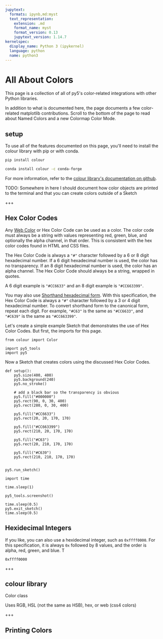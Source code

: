 ```yaml
---
jupytext:
  formats: ipynb,md:myst
  text_representation:
    extension: .md
    format_name: myst
    format_version: 0.13
    jupytext_version: 1.14.7
kernelspec:
  display_name: Python 3 (ipykernel)
  language: python
  name: python3
---
```


# All About Colors

This page is a collection of all of py5's color-related integrations with other
Python libraries.

In addition to what is documented here, the [](integrations/matplotlib) page
documents a few color-related matplotlib contributions. Scroll to the bottom
of the page to read about Named Colors and a new Colormap Color Mode.


## setup

To use all of the features documented on this page, you'll need to install the colour library
with pip or with conda.

```bash
pip install colour
```

```bash
conda install colour -c conda-forge
```

For more information, refer to the [colour library's documentation on github](https://github.com/vaab/colour).

TODO: Somewhere in here I should document how color objects are printed to the terminal and that you can create colors outside of a Sketch

+++

## Hex Color Codes

Any [Web Color](https://en.wikipedia.org/wiki/Web_colors) or Hex Color Code
can be used as a color. The color code must always be a string with values
representing red, green, blue, and optionally the alpha channel, in that
order. This is consistent with the hex color codes found in HTML and CSS
files.

The Hex Color Code is always a `"#"` character followed by a 6 or 8 digit
hexadecimal number. If a 6 digit hexadecimal number is used, the color
has no transparency. If an 8 digit hexadecimal number is used, the color
has an alpha channel. The Hex Color Code should always be a string, wrapped
in quotes.

A 6 digit example is `"#CC6633"` and an 8 digit example is `"#CC663399"`.

You may also use [Shorthand hexadecimal form](https://en.wikipedia.org/wiki/Web_colors#Shorthand_hexadecimal_form).
With this specification, the Hex Color Code is always a `"#"` character
followed by a 3 or 4 digit hexadecimal number. To convert shorthand form
to the canonical form, repeat each digit. For example, `"#C63"` is the same
as `"#CC6633"`, and `"#C639"` is the same as `"#CC663399"`.

Let's create a simple example Sketch that demonstrates the use of Hex Color
Codes. But first, the imports for this page.

```{code-cell} ipython3
from colour import Color

import py5_tools
import py5
```

Now a Sketch that creates colors using the discussed Hex Color Codes.

```{code-cell} ipython3
def setup():
    py5.size(400, 400)
    py5.background(240)
    py5.no_stroke()

    # add a black bar so the transparency is obvious
    py5.fill("#000000")
    py5.rect(90, 0, 30, 400)
    py5.rect(280, 0, 30, 400)

    py5.fill("#CC6633")
    py5.rect(20, 20, 170, 170)

    py5.fill("#CC663399")
    py5.rect(210, 20, 170, 170)

    py5.fill("#C63")
    py5.rect(20, 210, 170, 170)

    py5.fill("#C639")
    py5.rect(210, 210, 170, 170)


py5.run_sketch()
```

```{code-cell} ipython3
import time

time.sleep(1)
```

```{code-cell} ipython3
py5_tools.screenshot()
```

```{code-cell} ipython3
time.sleep(0.5)
py5.exit_sketch()
time.sleep(0.5)
```

## Hexidecimal Integers

If you like, you can also use a hexidecimal integer, such as `0xffff0000`.
For this specification, it is always `0x` followed by 8 values, and the
order is alpha, red, green, and blue. T

`0xffff0000`

+++

## colour library

Color class

Uses RGB, HSL (not the same as HSB), hex, or web (css4 colors)

+++

## Printing Colors

```{code-cell} ipython3

```
